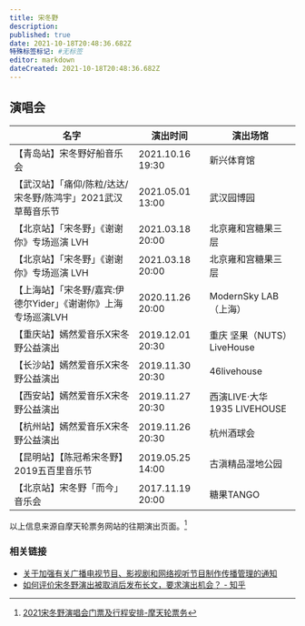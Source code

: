 ```yaml
---
title: 宋冬野
description: 
published: true
date: 2021-10-18T20:48:36.682Z
特殊标签标记: #无标签
editor: markdown
dateCreated: 2021-10-18T20:48:36.682Z
---
```


## 演唱会

| 名字                                                           | 演出时间                          | 演出场馆                    |
| -------------------------------------------------------------- | --------------------------------- | --------------------------- |
| 【青岛站】宋冬野好船音乐会                                     | 2021.10.16 19:30                  | 新兴体育馆                  |
| 【武汉站】「痛仰/陈粒/达达/宋冬野/陈鸿宇」2021武汉草莓音乐节   | 2021.05.01 13:00                  | 武汉园博园                  |
| 【北京站】「宋冬野」《谢谢你》专场巡演 LVH                     | 2021.03.18 20:00                  | 北京雍和宫糖果三层          |
| 【北京站】「宋冬野」《谢谢你》专场巡演 LVH                     | 2021.03.18 20:00                  | 北京雍和宫糖果三层          |
| 【上海站】「宋冬野/嘉宾:伊德尔Yider」《谢谢你》上海专场巡演LVH | 2020.11.26 20:00                  | ModernSky LAB （上海）      |
| 【重庆站】嫣然爱音乐X宋冬野公益演出                            | 2019.12.01 20:30                  | 重庆 坚果（NUTS）LiveHouse  |
| 【长沙站】嫣然爱音乐X宋冬野公益演出                            | 2019.11.30 20:30                  | 46livehouse                 |
| 【西安站】嫣然爱音乐X宋冬野公益演出                            | 2019.11.27 20:30                  | 西演LIVE·大华1935 LIVEHOUSE |
| 【杭州站】嫣然爱音乐X宋冬野公益演出                            | 2019.11.26 20:30                  | 杭州酒球会                  |
| 【昆明站】【陈冠希宋冬野】2019五百里音乐节                     | 2019.05.25 14:00 | 古滇精品湿地公园            |
| 【北京站】宋冬野「而今」音乐会                                 | 2017.11.19 20:00                  | 糖果TANGO                   |

以上信息来源自摩天轮票务网站的往期演出页面。[^donyes]

[^donyes]: [2021宋冬野演唱会门票及行程安排-摩天轮票务](https://web.archive.org/web/20211017145427/https://www.moretickets.com/topic/donyes/)

<!-- 【昆明站】【陈冠希宋冬野】2019五百里音乐节 完整时间: 2019.05.25 14:00-2019.05.26 14:00 -->

### 相关链接

+ [关于加强有关广播电视节目、影视剧和网络视听节目制作传播管理的通知](/rule/国家新闻出版广电总局/办公厅/关于加强有关广播电视节目、影视剧和网络视听节目制作传播管理的通知.md)
+ [如何评价宋冬野演出被取消后发布长文，要求演出机会？ - 知乎](https://web.archive.org/web/20211017145948/https://www.zhihu.com/question/491864737/answer/2174838655)
